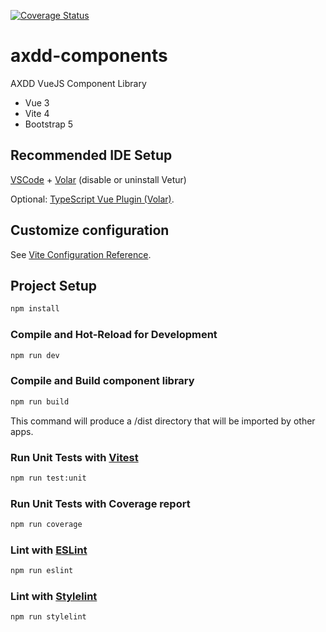 [![Coverage Status](https://coveralls.io/repos/github/uw-it-aca/axdd-components/badge.svg?branch=main)](https://coveralls.io/github/uw-it-aca/axdd-components?branch=main)

# axdd-components
AXDD VueJS Component Library

* Vue 3
* Vite 4
* Bootstrap 5

## Recommended IDE Setup

[VSCode](https://code.visualstudio.com/) + [Volar](https://marketplace.visualstudio.com/items?itemName=johnsoncodehk.volar) (disable or uninstall Vetur)

Optional: [TypeScript Vue Plugin (Volar)](https://marketplace.visualstudio.com/items?itemName=johnsoncodehk.vscode-typescript-vue-plugin).

## Customize configuration

See [Vite Configuration Reference](https://vitejs.dev/config/).

## Project Setup

```sh
npm install
```

### Compile and Hot-Reload for Development

```sh
npm run dev
```

### Compile and Build component library

```sh
npm run build
```

This command will produce a /dist directory that will be imported by other apps.

### Run Unit Tests with [Vitest](https://vitest.dev/)

```sh
npm run test:unit
```

### Run Unit Tests with Coverage report

```sh
npm run coverage
```

### Lint with [ESLint](https://eslint.org/)

```sh
npm run eslint
```

### Lint with [Stylelint](https://stylelint.io/)

```sh
npm run stylelint
```
